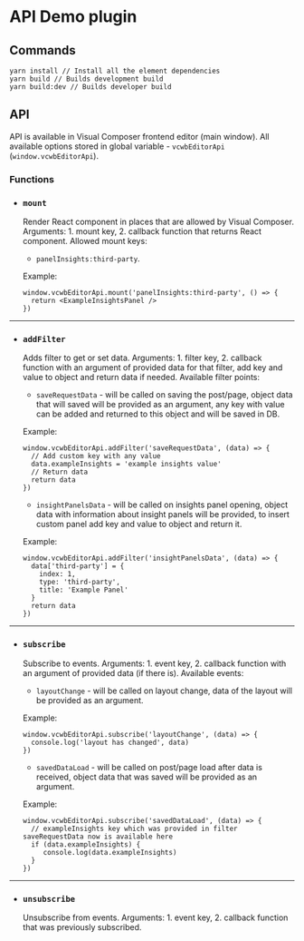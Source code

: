 # API Demo plugin


## Commands
```
yarn install // Install all the element dependencies
yarn build // Builds development build
yarn build:dev // Builds developer build
```

## API

API is available in Visual Composer frontend editor (main window). All available options stored in global variable - `vcwbEditorApi` (`window.vcwbEditorApi`).


### Functions

- ### `mount`
  Render React component in places that are allowed by Visual Composer. Arguments: 1. mount key, 2. callback function that returns React component. Allowed mount keys: 
  - `panelInsights:third-party`.

   Example: 
   ```
   window.vcwbEditorApi.mount('panelInsights:third-party', () => {
     return <ExampleInsightsPanel />
   })
   ```
----------
- ### `addFilter`
  Adds filter to get or set data. Arguments: 1. filter key, 2. callback function with an argument of provided data for that filter, add key and value to object and return data if needed. Available filter points:
  - `saveRequestData` - will be called on saving the post/page, object data that will saved will be provided as an argument, any key with value can be added and returned to this object and will be saved in DB.
  
  Example: 
  ```
  window.vcwbEditorApi.addFilter('saveRequestData', (data) => {
    // Add custom key with any value
    data.exampleInsights = 'example insights value'
    // Return data
    return data
  })
  ```
  
  - `insightPanelsData` - will be called on insights panel opening, object data with information about insight panels will be provided, to insert custom panel add key and value to object and return it.
  
  Example: 
  ```
  window.vcwbEditorApi.addFilter('insightPanelsData', (data) => {
    data['third-party'] = {
      index: 1,
      type: 'third-party',
      title: 'Example Panel'
    }
    return data
  })
  ```
----------
- ### `subscribe` 
  Subscribe to events. Arguments: 1. event key, 2. callback function with an argument of provided data (if there is). Available events: 
   - `layoutChange` - will be called on layout change, data of the layout will be provided as an argument.
   
   Example:
   
   ```
   window.vcwbEditorApi.subscribe('layoutChange', (data) => {
     console.log('layout has changed', data)
   })
  ```
   
   - `savedDataLoad` - will be called on post/page load after data is received, object data that was saved will be provided as an argument.
   
   Example: 
   ```
   window.vcwbEditorApi.subscribe('savedDataLoad', (data) => {
     // exampleInsights key which was provided in filter saveRequestData now is available here
     if (data.exampleInsights) {
        console.log(data.exampleInsights)
     }
   })
   ```
----------
- ### `unsubscribe`
  Unsubscribe from events. Arguments: 1. event key, 2. callback function that was previously subscribed.